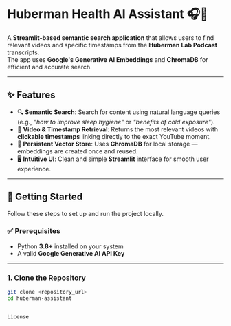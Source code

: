 # Huberman Health AI Assistant 🎧🧠

A **Streamlit-based semantic search application** that allows users to find relevant videos and specific timestamps from the **Huberman Lab Podcast** transcripts.  
The app uses **Google's Generative AI Embeddings** and **ChromaDB** for efficient and accurate search.

---

## ✨ Features

- 🔍 **Semantic Search**: Search for content using natural language queries (e.g., *"how to improve sleep hygiene"* or *"benefits of cold exposure"*).  
- 🎥 **Video & Timestamp Retrieval**: Returns the most relevant videos with **clickable timestamps** linking directly to the exact YouTube moment.  
- 💾 **Persistent Vector Store**: Uses **ChromaDB** for local storage — embeddings are created once and reused.  
- 🖥️ **Intuitive UI**: Clean and simple **Streamlit** interface for smooth user experience.  

---

## 🚀 Getting Started

Follow these steps to set up and run the project locally.

### ✅ Prerequisites
- Python **3.8+** installed on your system  
- A valid **Google Generative AI API Key**  

---

### 1. Clone the Repository

```bash
git clone <repository_url>
cd huberman-assistant


License
